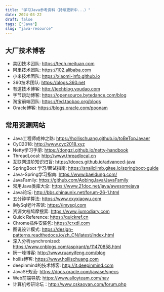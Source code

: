 ```yaml
---
title: "学习Java参考资料（持续更新中...）"
date: 2024-03-22
draft: false
tags: ["Java"]
slug: "java-resource"
---
```


## 大厂技术博客
- 美团技术团队: https://tech.meituan.com
- 阿里技术团队: https://102.alibaba.com
- 小米技术团队: https://xiaomi-info.github.io
- 360技术团队: https://blogs.360.net
- 有道技术博客: http://techblog.youdao.com
- 字节跳动博客: https://opensource.bytedance.com/blog
- 淘宝前端团队: https://fed.taobao.org/blogs
- Oracle博客: https://blogs.oracle.com/poonam



## 常用资源网站
- Java工程师成神之路: https://hollischuang.github.io/toBeTopJavaer
- CyC2018: http://www.cyc2018.xyz
- Netty学习手册: https://dongzl.github.io/netty-handbook
- ThreadLocal: http://www.threadlocal.cn
- 互联网进阶知识扫盲: https://doocs.github.io/advanced-java
- SpringBoot 学习/面试指南: https://snailclimb.gitee.io/springboot-guide
- Java-Spring学习指南: https://www.baeldung.com/
- JavaFamily: https://github.com/AobingJava/JavaFamily
- 常用Java类库大全: https://www.21doc.net/java/awesomejava
- Java论坛: http://bbs.chinaunix.net/forum-26-1.html
- 五分钟学算法: https://www.cxyxiaowu.com
- iMySql老叶茶馆: https://imysql.com
- 资源文档鸠摩搜索: https://www.jiumodiary.com
- Quick Reference: https://quickref.cn
- Chrome插件安装包: https://crxdl.com
- 图说设计模式: https://design-patterns.readthedocs.io/zh_CN/latest/index.html
- 深入分析synchronized: https://www.cnblogs.com/aspirant/p/11470858.html
- 阮一峰博客: http://www.ruanyifeng.com/blog
- hollis博客: https://www.hollischuang.com
- deepinmind的技术博客: http://it.deepinmind.com
- JavaSE规范: https://docs.oracle.com/javase/specs
- Web前端导航: https://www.alloyteam.com/nav
- 计算机考研论坛：http://www.cskaoyan.com/forum.php


